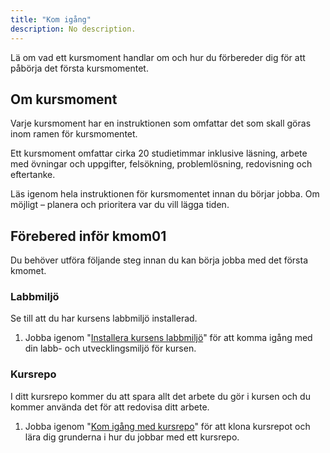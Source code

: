 ```yaml
---
title: "Kom igång" 
description: No description.
---
```


Lä om vad ett kursmoment handlar om och hur du förbereder dig för att påbörja det första kursmomentet.



## Om kursmoment

Varje kursmoment har en instruktionen som omfattar det som skall göras inom ramen för kursmomentet.

Ett kursmoment omfattar cirka 20 studietimmar inklusive läsning, arbete med övningar och uppgifter, felsökning, problemlösning, redovisning och eftertanke.

Läs igenom hela instruktionen för kursmomentet innan du börjar jobba. Om möjligt – planera och prioritera var du vill lägga tiden.



## Förebered inför kmom01

Du behöver utföra följande steg innan du kan börja jobba med det första kmomet.



### Labbmiljö

Se till att du har kursens labbmiljö installerad.

1. Jobba igenom "[Installera kursens labbmiljö](./laromaterial/labbmiljo)" för att komma igång med din labb- och utvecklingsmiljö för kursen.



### Kursrepo

I ditt kursrepo kommer du att spara allt det arbete du gör i kursen och du kommer använda det för att redovisa ditt arbete.

1. Jobba igenom "[Kom igång med kursrepo](./laromaterial/kursrepo)" för att klona kursrepot och lära dig grunderna i hur du jobbar med ett kursrepo.
